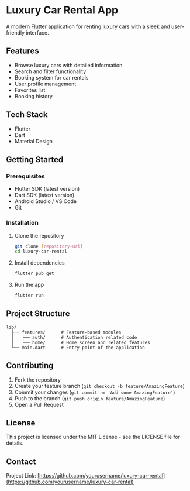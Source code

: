 # Luxury Car Rental App

A modern Flutter application for renting luxury cars with a sleek and user-friendly interface.

## Features

- Browse luxury cars with detailed information
- Search and filter functionality
- Booking system for car rentals
- User profile management
- Favorites list
- Booking history

## Tech Stack

- Flutter
- Dart
- Material Design

## Getting Started

### Prerequisites

- Flutter SDK (latest version)
- Dart SDK (latest version)
- Android Studio / VS Code
- Git

### Installation

1. Clone the repository

   ```bash
   git clone [repository-url]
   cd luxury-car-rental
   ```

2. Install dependencies

   ```bash
   flutter pub get
   ```

3. Run the app
   ```bash
   flutter run
   ```

## Project Structure

```
lib/
  ├── features/      # Feature-based modules
  │   ├── auth/      # Authentication related code
  │   └── home/      # Home screen and related features
  └── main.dart      # Entry point of the application
```

## Contributing

1. Fork the repository
2. Create your feature branch (`git checkout -b feature/AmazingFeature`)
3. Commit your changes (`git commit -m 'Add some AmazingFeature'`)
4. Push to the branch (`git push origin feature/AmazingFeature`)
5. Open a Pull Request

## License

This project is licensed under the MIT License - see the LICENSE file for details.

## Contact

Project Link: [https://github.com/yourusername/luxury-car-rental](https://github.com/yourusername/luxury-car-rental)
